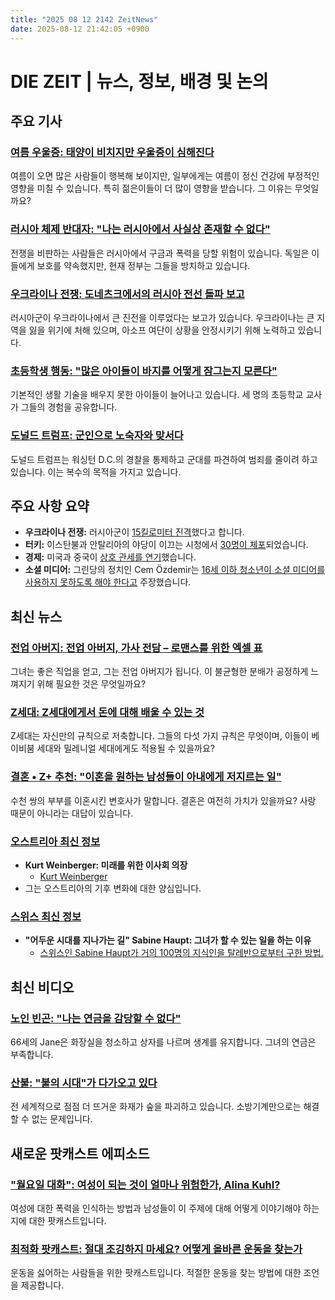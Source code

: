 ```yaml
---
title: "2025 08 12 2142 ZeitNews"
date: 2025-08-12 21:42:05 +0900
---
```


# DIE ZEIT | 뉴스, 정보, 배경 및 논의

## 주요 기사

### [여름 우울증: 태양이 비치지만 우울증이 심해진다](https://www.zeit.de/gesundheit/2025-08/sommerdepression-saisonale-affektive-stoerung-winter-psychologie)
여름이 오면 많은 사람들이 행복해 보이지만, 일부에게는 여름이 정신 건강에 부정적인 영향을 미칠 수 있습니다. 특히 젊은이들이 더 많이 영향을 받습니다. 그 이유는 무엇일까요?

### [러시아 체제 반대자: "나는 러시아에서 사실상 존재할 수 없다"](https://www.zeit.de/politik/ausland/2025-08/russische-regimegegner-humanitaeres-aufnahmeprogramm-innenministerium-berlin-1-1)
전쟁을 비판하는 사람들은 러시아에서 구금과 폭력을 당할 위험이 있습니다. 독일은 이들에게 보호를 약속했지만, 현재 정부는 그들을 방치하고 있습니다.

### [우크라이나 전쟁: 도네츠크에서의 러시아 전선 돌파 보고](https://www.zeit.de/politik/ausland/2025-08/ukraine-donezk-pokrowsk-russland-vorstoss-asow-front-durchbruch)
러시아군이 우크라이나에서 큰 진전을 이루었다는 보고가 있습니다. 우크라이나는 큰 지역을 잃을 위기에 처해 있으며, 아소프 여단이 상황을 안정시키기 위해 노력하고 있습니다.

### [초등학생 행동: "많은 아이들이 바지를 어떻게 잠그는지 모른다"](https://www.zeit.de/arbeit/2025-07/verhalten-grundschueler-kinder-lehrer-schule)
기본적인 생활 기술을 배우지 못한 아이들이 늘어나고 있습니다. 세 명의 초등학교 교사가 그들의 경험을 공유합니다.

### [도널드 트럼프: 군인으로 노숙자와 맞서다](https://www.zeit.de/politik/ausland/2025-08/donald-trump-washington-dc-nationalgarde-kontrolle)
도널드 트럼프는 워싱턴 D.C.의 경찰을 통제하고 군대를 파견하여 범죄를 줄이려 하고 있습니다. 이는 복수의 목적을 가지고 있습니다.

## 주요 사항 요약
- **우크라이나 전쟁:**
  러시아군이 [15킬로미터 진격](https://www.zeit.de/politik/ausland/2025-08/ukraine-donezk-pokrowsk-russland-vorstoss-asow-front-durchbruch)했다고 합니다.
- **터키:**
  이스탄불과 안탈리아의 야당이 이끄는 시청에서 [30명이 체포](https://www.zeit.de/politik/ausland/2025-08/tuerkei-ermittlungen-korruptionsvorwuerfe-opposition)되었습니다.
- **경제:**
  미국과 중국이 [상호 관세를 연기](https://www.zeit.de/politik/ausland/2025-08/usa-china-zoll-streit-handel)했습니다.
- **소셜 미디어:**
  그린당의 정치인 Cem Özdemir는 [16세 이하 청소년이 소셜 미디어를 사용하지 못하도록 해야 한다고](https://www.zeit.de/politik/deutschland/2025-08/cem-oezdemir-nutzung-soziale-medien-kinder-jugendliche-verbot) 주장했습니다.

## 최신 뉴스

### [전업 아버지: 전업 아버지, 가사 전담 – 로맨스를 위한 엑셀 표](https://www.zeit.de/familie/2025-08/vollzeitvater-gleichberechtigung-care-arbeit-familie-romantik)
그녀는 좋은 직업을 얻고, 그는 전업 아버지가 됩니다. 이 불균형한 분배가 공정하게 느껴지기 위해 필요한 것은 무엇일까요?

### [Z세대: Z세대에게서 돈에 대해 배울 수 있는 것](https://www.zeit.de/geld/2025-06/generation-z-finanzen-verwaltung-konsum-haushalt)
Z세대는 자신만의 규칙으로 저축합니다. 그들의 다섯 가지 규칙은 무엇이며, 이들이 베이비붐 세대와 밀레니얼 세대에게도 적용될 수 있을까요?

### [결혼 • Z+ 추천: "이혼을 원하는 남성들이 아내에게 저지르는 일"](https://www.zeit.de/zeit-magazin/leben/2024-07/ehe-heirat-scheidung-beziehung-liebe)
수천 쌍의 부부를 이혼시킨 변호사가 말합니다. 결혼은 여전히 가치가 있을까요? 사랑 때문이 아니라는 대답이 있습니다.

### [오스트리아 최신 정보](https://www.zeit.de/oesterreich/index)

- **Kurt Weinberger: 미래를 위한 이사회 의장**
  - [Kurt Weinberger](https://www.zeit.de/2025/32/kurt-weinberger-klimawandel-erderwaermung-versicherungsmanager-hagel) 
- 그는 오스트리아의 기후 변화에 대한 양심입니다.

### [스위스 최신 정보](https://www.zeit.de/schweiz/index)

- **"어두운 시대를 지나가는 길" Sabine Haupt: 그녀가 할 수 있는 일을 하는 이유**
  - [스위스인 Sabine Haupt가 거의 100명의 지식인을 탈레반으로부터 구한 방법.](https://www.zeit.de/2025/33/wege-durch-finstere-zeiten-sabine-haupt-afghanistan-taliban-intellektuelle)

## 최신 비디오

### [노인 빈곤: "나는 연금을 감당할 수 없다"](https://www.zeit.de/arbeit/2025-06/altersarmut-rente-existenzminimum-arbeit-nebenjob)
66세의 Jane은 화장실을 청소하고 상자를 나르며 생계를 유지합니다. 그녀의 연금은 부족합니다.

### [산불: "불의 시대"가 다가오고 있다](https://www.zeit.de/video/2025-07/waldbraende-hitze-feuer-video)
전 세계적으로 점점 더 뜨거운 화재가 숲을 파괴하고 있습니다. 소방기계만으로는 해결할 수 없는 문제입니다.

## 새로운 팟캐스트 에피소드

### ["월요일 대화": 여성이 되는 것이 얼마나 위험한가, Alina Kuhl?](https://www.zeit.de/campus/2025-08/feminismus-patriarchat-gewalt-maenner-uni-podcast)
여성에 대한 폭력을 인식하는 방법과 남성들이 이 주제에 대해 어떻게 이야기해야 하는지에 대한 팟캐스트입니다.

### [최적화 팟캐스트: 절대 조깅하지 마세요? 어떻게 올바른 운동을 찾는가](https://www.zeit.de/entdecken/2025-08/freizeitsport-sportart-bewegung-hobby-ratgeber-podcast)
운동을 싫어하는 사람들을 위한 팟캐스트입니다. 적절한 운동을 찾는 방법에 대한 조언을 제공합니다.